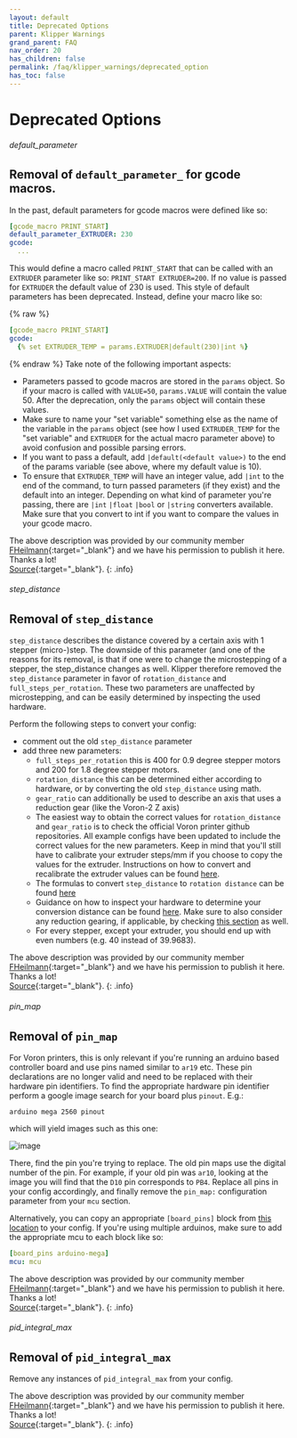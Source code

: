 ```yaml
---
layout: default
title: Deprecated Options
parent: Klipper Warnings
grand_parent: FAQ
nav_order: 20
has_children: false
permalink: /faq/klipper_warnings/deprecated_option
has_toc: false
---
```


# Deprecated Options

###### default_parameter
## Removal of `default_parameter_` for gcode macros.

In the past, default parameters for gcode macros were defined like so:

```yaml
[gcode_macro PRINT_START]
default_parameter_EXTRUDER: 230
gcode:
  ...
```
This would define a macro called `PRINT_START` that can be called with an `EXTRUDER` parameter like so: `PRINT_START EXTRUDER=200`. If no value is passed for `EXTRUDER` the default value of 230 is used. This style of default parameters has been deprecated. Instead, define your macro like so:

{% raw %}
```yaml
[gcode_macro PRINT_START]
gcode:
  {% set EXTRUDER_TEMP = params.EXTRUDER|default(230)|int %}
```
{% endraw %}
Take note of the following important aspects:
- Parameters passed to gcode macros are stored in the `params` object. So if your macro is called with `VALUE=50`, `params.VALUE` will contain the value 50. After the deprecation, only the `params` object will contain these values.
- Make sure to name your "set variable" something else as the name of the variable in the `params` object (see how I used `EXTRUDER_TEMP` for the "set variable" and `EXTRUDER` for the actual macro parameter above) to avoid confusion and possible parsing errors.
- If you want to pass a default, add `|default(<default value>)` to the end of the params variable (see above, where my default value is 10). 
- To ensure that `EXTRUDER_TEMP` will have an integer value, add `|int` to the end of the command, to turn passed parameters (if they exist) and the default into an integer. Depending on what kind of parameter you're passing, there are `|int` `|float` `|bool` or `|string` converters available. Make sure that you convert to int if you want to compare the values in your gcode macro.

The above description was provided by our community member [FHeilmann](https://github.com/FHeilmann){:target="_blank"} and we have his permission to publish it here. Thanks a lot!  
[Source](https://gist.github.com/FHeilmann/a8097b3e908e85de7255bbe6246ddfd5){:target="_blank"}.
{: .info}

###### step_distance
## Removal of `step_distance`

`step_distance` describes the distance covered by a certain axis with 1 stepper (micro-)step. The downside of this parameter (and one of the reasons for its removal, is that if one were to change the microstepping of a stepper, the step_distance changes as well. Klipper therefore removed the `step_distance` parameter in favor of `rotation_distance` and `full_steps_per_rotation`. These two parameters are unaffected by microstepping, and can be easily determined by inspecting the used hardware.

Perform the following steps to convert your config:
- comment out the old `step_distance` parameter
- add three new parameters:
  - `full_steps_per_rotation` this is 400 for 0.9 degree stepper motors and 200 for 1.8 degree stepper motors.
  - `rotation_distance` this can be determined either according to hardware, or by converting the old `step_distance` using math. 
  - `gear_ratio` can additionally be used to describe an axis that uses a reduction gear (like the Voron-2 Z axis)
  - The easiest way to obtain the correct values for `rotation_distance` and `gear_ratio` is to check the official Voron printer github repositories. All example configs have been updated to include the correct values for the new parameters. Keep in mind that you'll still have to calibrate your extruder steps/mm if you choose to copy the values for the extruder. Instructions on how to convert and recalibrate the extruder values can be found [here](https://github.com/Klipper3d/klipper/blob/master/docs/Rotation_Distance.md#extruder).
  - The formulas to convert `step_distance` to `rotation distance` can be found [here](https://github.com/Klipper3d/klipper/blob/master/docs/Rotation_Distance.md#obtaining-rotation_distance-from-steps_per_mm-or-step_distance)
  - Guidance on how to inspect your hardware to determine your conversion distance can be found [here](https://github.com/Klipper3d/klipper/blob/master/docs/Rotation_Distance.md#obtaining-rotation_distance-by-inspecting-the-hardware). Make sure to also consider any reduction gearing, if applicable, by checking [this section](https://github.com/Klipper3d/klipper/blob/master/docs/Rotation_Distance.md#using-a-gear_ratio) as well.
  - For every stepper, except your extruder, you should end up with even numbers (e.g. 40 instead of 39.9683).

The above description was provided by our community member [FHeilmann](https://github.com/FHeilmann){:target="_blank"} and we have his permission to publish it here. Thanks a lot!  
[Source](https://gist.github.com/FHeilmann/a8097b3e908e85de7255bbe6246ddfd5){:target="_blank"}.
{: .info}

###### pin_map
## Removal of `pin_map`

For Voron printers, this is only relevant if you're running an arduino based controller board and use pins named similar to `ar19` etc. These pin declarations are no longer valid and need to be replaced with their hardware pin identifiers. To find the appropriate hardware pin identifier perform a google image search for your board plus `pinout`. E.g.:

`arduino mega 2560 pinout` 

which will yield images such as this one:

![image](https://user-images.githubusercontent.com/4352664/138724260-5813281d-d62d-4b0c-87ee-1f64d301c15f.png)

There, find the pin you're trying to replace. The old pin maps use the digital number of the pin. For example, if your old pin was `ar10`, looking at the image you will find that the `D10` pin corresponds to `PB4`. Replace all pins in your config accordingly, and finally remove the `pin_map:` configuration parameter from your `mcu` section.

Alternatively, you can copy an appropriate `[board_pins]` block from [this location](https://github.com/Klipper3d/klipper/blob/master/config/sample-aliases.cfg) to your config. If you're using multiple arduinos, make sure to add the appropriate mcu to each block like so:

```yaml
[board_pins arduino-mega]
mcu: mcu
```

The above description was provided by our community member [FHeilmann](https://github.com/FHeilmann){:target="_blank"} and we have his permission to publish it here. Thanks a lot!  
[Source](https://gist.github.com/FHeilmann/a8097b3e908e85de7255bbe6246ddfd5){:target="_blank"}.
{: .info}

###### pid_integral_max
## Removal of `pid_integral_max`

Remove any instances of `pid_integral_max` from your config.

The above description was provided by our community member [FHeilmann](https://github.com/FHeilmann){:target="_blank"} and we have his permission to publish it here. Thanks a lot!  
[Source](https://gist.github.com/FHeilmann/a8097b3e908e85de7255bbe6246ddfd5){:target="_blank"}.
{: .info}
